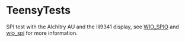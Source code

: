 # TeensyTests

SPI test with the Alchitry AU and the Ili9341 display, see [WIO_SPIO](https://github.com/dheijl/AlchitryAuTests/tree/main/WIO_SPIO) and [wio_spi](https://github.com/dheijl/wio_spi) for more information.
